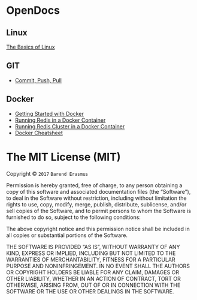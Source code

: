 # OpenDocs

## Linux

[The Basics of Linux](https://github.com/developersworkspace/OpenDocs/tree/master/The-Basics-Of-Linux)

## GIT

* [Commit, Push, Pull](https://github.com/developersworkspace/OpenDocs/tree/master/Commit-Push-Pull)

## Docker

* [Getting Started with Docker](https://github.com/developersworkspace/OpenDocs/tree/master/Getting-Started-With-Docker)
* [Running Redis in a Docker Container](https://github.com/developersworkspace/Docker-Samples/tree/master/redis)
* [Running Redis Cluster in a Docker Container](https://github.com/developersworkspace/Docker-Samples/tree/master/redis-cluster)
* [Docker Cheatsheet](https://github.com/developersworkspace/OpenDocs/tree/master/Docker-Cheatsheet)

The MIT License (MIT)
=====================

Copyright © `2017` `Barend Erasmus`

Permission is hereby granted, free of charge, to any person
obtaining a copy of this software and associated documentation
files (the “Software”), to deal in the Software without
restriction, including without limitation the rights to use,
copy, modify, merge, publish, distribute, sublicense, and/or sell
copies of the Software, and to permit persons to whom the
Software is furnished to do so, subject to the following
conditions:

The above copyright notice and this permission notice shall be
included in all copies or substantial portions of the Software.

THE SOFTWARE IS PROVIDED “AS IS”, WITHOUT WARRANTY OF ANY KIND,
EXPRESS OR IMPLIED, INCLUDING BUT NOT LIMITED TO THE WARRANTIES
OF MERCHANTABILITY, FITNESS FOR A PARTICULAR PURPOSE AND
NONINFRINGEMENT. IN NO EVENT SHALL THE AUTHORS OR COPYRIGHT
HOLDERS BE LIABLE FOR ANY CLAIM, DAMAGES OR OTHER LIABILITY,
WHETHER IN AN ACTION OF CONTRACT, TORT OR OTHERWISE, ARISING
FROM, OUT OF OR IN CONNECTION WITH THE SOFTWARE OR THE USE OR
OTHER DEALINGS IN THE SOFTWARE.